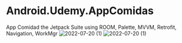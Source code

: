 # Android.Udemy.AppComidas
App Comidad the Jetpack Suite using ROOM, Palette, MVVM, Retrofit, Navigation, WorkMgr
![2022-07-20 (1)](https://user-images.githubusercontent.com/98188753/180068312-3193cf72-9505-4dd0-a0df-2a40c23f0cf6.png)
![2022-07-20 (1)](https://user-images.githubusercontent.com/98188753/180068318-bbda9178-f003-4f6d-b421-f8d47c5e01e1.png)

